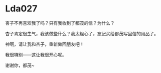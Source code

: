 # Lda027

杏子不再喜欢我了吗？只有我收到了都茂的信？为什么？



杏子肯定很生气，我该做些什么？我太粗心了，忘记买给都茂写回信的用品了。



神啊，请让我和杏子，重新做回朋友吧！



我很特别——这让我很开心呢。



谢谢你，都茂~